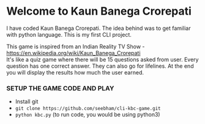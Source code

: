  
# Welcome to Kaun Banega Crorepati

  I have coded Kaun Banega Crorepati. The idea behind was to get familiar with python language. This is my first CLI project.

  This game is inspired from an Indian Reality TV Show - https://en.wikipedia.org/wiki/Kaun_Banega_Crorepati <br>
  It's like a quiz game where there will be 15 questions asked from user. Every question has one correct answer. They can also go for lifelines. At the end you will display the results how much the user earned.
  
### SETUP THE GAME CODE AND PLAY

  *  Install git
  * `git clone https://github.com/seebham/cli-kbc-game.git`
  * `python kbc.py` (to run code, you would be using python3) 


